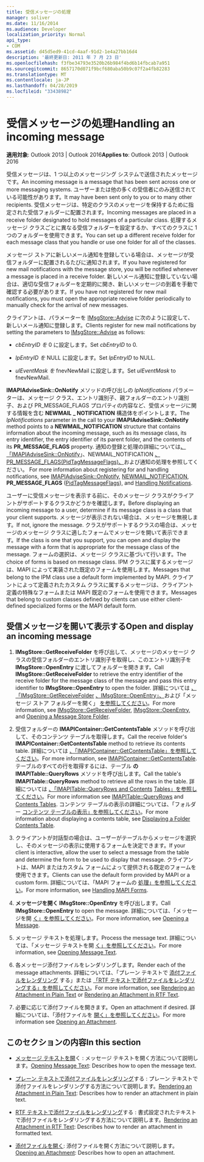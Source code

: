 ```yaml
---
title: 受信メッセージの処理
manager: soliver
ms.date: 11/16/2014
ms.audience: Developer
localization_priority: Normal
api_type:
- COM
ms.assetid: d45d5ed9-41cd-4aaf-91d2-1e4a27bb16d4
description: '最終更新日: 2011 年 7 月 23 日'
ms.openlocfilehash: f3fbe34793e3520b26b984f4bd6b14fbcab7a951
ms.sourcegitcommit: 8657170d071f9bcf680aba50b9c07f2a4fb82283
ms.translationtype: MT
ms.contentlocale: ja-JP
ms.lasthandoff: 04/28/2019
ms.locfileid: "33438982"
---
```

# <a name="handling-an-incoming-message"></a><span data-ttu-id="a3b4b-103">受信メッセージの処理</span><span class="sxs-lookup"><span data-stu-id="a3b4b-103">Handling an incoming message</span></span>

<span data-ttu-id="a3b4b-104">**適用対象**: Outlook 2013 | Outlook 2016</span><span class="sxs-lookup"><span data-stu-id="a3b4b-104">**Applies to**: Outlook 2013 | Outlook 2016</span></span> 
  
<span data-ttu-id="a3b4b-105">受信メッセージは、1 つ以上のメッセージング システムで送信されたメッセージです。</span><span class="sxs-lookup"><span data-stu-id="a3b4b-105">An incoming message is a message that has been sent across one or more messaging systems.</span></span> <span data-ttu-id="a3b4b-106">ユーザーまたは他の多くの受信者にのみ送信されている可能性があります。</span><span class="sxs-lookup"><span data-stu-id="a3b4b-106">It may have been sent only to you or to many other recipients.</span></span> <span data-ttu-id="a3b4b-107">受信メッセージは、特定のクラスのメッセージを保持するために指定された受信フォルダーに配置されます。</span><span class="sxs-lookup"><span data-stu-id="a3b4b-107">Incoming messages are placed in a receive folder designated to hold messages of a particular class.</span></span> <span data-ttu-id="a3b4b-108">処理するメッセージ クラスごとに異なる受信フォルダーを設定するか、すべてのクラスに 1 つのフォルダーを使用できます。</span><span class="sxs-lookup"><span data-stu-id="a3b4b-108">You can set up a different receive folder for each message class that you handle or use one folder for all of the classes.</span></span>
  
<span data-ttu-id="a3b4b-109">メッセージ ストアに新しいメール通知を登録している場合は、メッセージが受信フォルダーに配置されるたびに通知されます。</span><span class="sxs-lookup"><span data-stu-id="a3b4b-109">If you have registered for new mail notifications with the message store, you will be notified whenever a message is placed in a receive folder.</span></span> <span data-ttu-id="a3b4b-110">新しいメール通知に登録していない場合は、適切な受信フォルダーを定期的に開き、新しいメッセージの到着を手動で確認する必要があります。</span><span class="sxs-lookup"><span data-stu-id="a3b4b-110">If you have not registered for new mail notifications, you must open the appropriate receive folder periodically to manually check for the arrival of new messages.</span></span>
  
<span data-ttu-id="a3b4b-111">クライアントは、パラメーターを [IMsgStore::Advise](imsgstore-advise.md) に次のように設定して、新しいメール通知に登録します。</span><span class="sxs-lookup"><span data-stu-id="a3b4b-111">Clients register for new mail notifications by setting the parameters to [IMsgStore::Advise](imsgstore-advise.md) as follows:</span></span> 
  
- <span data-ttu-id="a3b4b-112">_cbEntryID を_ 0 に設定します。</span><span class="sxs-lookup"><span data-stu-id="a3b4b-112">Set  _cbEntryID_ to 0.</span></span> 
    
- <span data-ttu-id="a3b4b-113">_lpEntryID を_ NULL に設定します。</span><span class="sxs-lookup"><span data-stu-id="a3b4b-113">Set  _lpEntryID_ to NULL.</span></span> 
    
- <span data-ttu-id="a3b4b-114">_ulEventMask を_ fnevNewMail に設定します。</span><span class="sxs-lookup"><span data-stu-id="a3b4b-114">Set  _ulEventMask_ to fnevNewMail.</span></span> 
    
<span data-ttu-id="a3b4b-115">**IMAPIAdviseSink::OnNotify** メソッドの呼び出しの _lpNotifications_ パラメーターは、メッセージ クラス、エントリ識別子、親フォルダーのエントリ識別子、および PR_MESSAGE_FLAGS プロパティの内容など、受信メッセージに関する情報を含む **NEWMAIL** **\_ NOTIFICATION** 構造体をポイントします。</span><span class="sxs-lookup"><span data-stu-id="a3b4b-115">The  _lpNotifications_ parameter in the call to your **IMAPIAdviseSink::OnNotify** method points to a **NEWMAIL\_NOTIFICATION** structure that contains information about the incoming message, such as its message class, its entry identifier, the entry identifier of its parent folder, and the contents of its **PR_MESSAGE_FLAGS** property.</span></span> <span data-ttu-id="a3b4b-116">通知の登録と処理の詳細[](handling-notifications.md)については[、「IMAPIAdviseSink::OnNotify](imapiadvisesink-onnotify.md)」、NEWMAIL_NOTIFICATION [、PR_MESSAGE_FLAGS](newmail_notification.md)[(PidTagMessageFlags)、](pidtagmessageflags-canonical-property.md)および通知の処理を参照してください。 </span><span class="sxs-lookup"><span data-stu-id="a3b4b-116">For more information about registering for and handling notifications, see [IMAPIAdviseSink::OnNotify](imapiadvisesink-onnotify.md), [NEWMAIL_NOTIFICATION](newmail_notification.md), **PR_MESSAGE_FLAGS** ([PidTagMessageFlags](pidtagmessageflags-canonical-property.md)), and [Handling Notifications](handling-notifications.md).</span></span> 
  
<span data-ttu-id="a3b4b-117">ユーザーに受信メッセージを表示する前に、そのメッセージ クラスがクライアントがサポートするクラスかどうかを確認します。</span><span class="sxs-lookup"><span data-stu-id="a3b4b-117">Before displaying an incoming message to a user, determine if its message class is a class that your client supports.</span></span> <span data-ttu-id="a3b4b-118">メッセージが表示されない場合は、メッセージを無視します。</span><span class="sxs-lookup"><span data-stu-id="a3b4b-118">If not, ignore the message.</span></span> <span data-ttu-id="a3b4b-119">クラスがサポートするクラスの場合は、メッセージのメッセージ クラスに適したフォームでメッセージを開いて表示できます。</span><span class="sxs-lookup"><span data-stu-id="a3b4b-119">If the class is one that you support, you can open and display the message with a form that is appropriate for the message class of the message.</span></span> <span data-ttu-id="a3b4b-120">フォームの選択は、メッセージ クラスに基づいて行います。</span><span class="sxs-lookup"><span data-stu-id="a3b4b-120">The choice of forms is based on message class.</span></span> <span data-ttu-id="a3b4b-121">IPM クラスに属するメッセージは、MAPI によって実装された既定のフォームを使用します。</span><span class="sxs-lookup"><span data-stu-id="a3b4b-121">Messages that belong to the IPM class use a default form implemented by MAPI.</span></span> <span data-ttu-id="a3b4b-122">クライアントによって定義されたカスタム クラスに属するメッセージは、クライアント定義の特殊なフォームまたは MAPI 既定のフォームを使用できます。</span><span class="sxs-lookup"><span data-stu-id="a3b4b-122">Messages that belong to custom classes defined by clients can use either client-defined specialized forms or the MAPI default form.</span></span>
  
## <a name="open-and-display-an-incoming-message"></a><span data-ttu-id="a3b4b-123">受信メッセージを開いて表示する</span><span class="sxs-lookup"><span data-stu-id="a3b4b-123">Open and display an incoming message</span></span>
  
1. <span data-ttu-id="a3b4b-124">**IMsgStore::GetReceiveFolder** を呼び出して、メッセージのメッセージ クラスの受信フォルダーのエントリ識別子を取得し、このエントリ識別子を **IMsgStore::OpenEntry** に渡してフォルダーを開きます。</span><span class="sxs-lookup"><span data-stu-id="a3b4b-124">Call **IMsgStore::GetReceiveFolder** to retrieve the entry identifier of the receive folder for the message class of the message and pass this entry identifier to **IMsgStore::OpenEntry** to open the folder.</span></span> <span data-ttu-id="a3b4b-125">詳細については [、「IMsgStore::GetReceiveFolder](imsgstore-getreceivefolder.md) [、IMsgStore::OpenEntry」、](imsgstore-openentry.md)および「メッセージ ストア フォルダーを開く」 [を参照してください](opening-a-message-store-folder.md)。</span><span class="sxs-lookup"><span data-stu-id="a3b4b-125">For more information, see [IMsgStore::GetReceiveFolder](imsgstore-getreceivefolder.md), [IMsgStore::OpenEntry](imsgstore-openentry.md), and [Opening a Message Store Folder](opening-a-message-store-folder.md).</span></span>
    
2. <span data-ttu-id="a3b4b-126">受信フォルダーの **IMAPIContainer::GetContentsTable** メソッドを呼び出して、そのコンテンツ テーブルを取得します。</span><span class="sxs-lookup"><span data-stu-id="a3b4b-126">Call the receive folder's **IMAPIContainer::GetContentsTable** method to retrieve its contents table.</span></span> <span data-ttu-id="a3b4b-127">詳細については [、「IMAPIContainer::GetContentsTable」を参照してください](imapicontainer-getcontentstable.md)。</span><span class="sxs-lookup"><span data-stu-id="a3b4b-127">For more information, see [IMAPIContainer::GetContentsTable](imapicontainer-getcontentstable.md).</span></span> <span data-ttu-id="a3b4b-128">テーブルのすべての行を取得するには、テーブル **の IMAPITable::QueryRows** メソッドを呼び出します。</span><span class="sxs-lookup"><span data-stu-id="a3b4b-128">Call the table's **IMAPITable::QueryRows** method to retrieve all the rows in the table.</span></span> <span data-ttu-id="a3b4b-129">詳細については [、「IMAPITable::QueryRows and Contents](imapitable-queryrows.md) [Tables」を参照してください](contents-tables.md)。</span><span class="sxs-lookup"><span data-stu-id="a3b4b-129">For more information see [IMAPITable::QueryRows](imapitable-queryrows.md) and [Contents Tables](contents-tables.md).</span></span> <span data-ttu-id="a3b4b-130">コンテンツ テーブルの表示の詳細については、「フォルダー [コンテンツ テーブルの表示」を参照してください](displaying-a-folder-contents-table.md)。</span><span class="sxs-lookup"><span data-stu-id="a3b4b-130">For more information about displaying a contents table, see [Displaying a Folder Contents Table](displaying-a-folder-contents-table.md).</span></span>
    
3. <span data-ttu-id="a3b4b-131">クライアントが対話型の場合は、ユーザーがテーブルからメッセージを選択し、そのメッセージの表示に使用するフォームを決定できます。</span><span class="sxs-lookup"><span data-stu-id="a3b4b-131">If your client is interactive, allow the user to select a message from the table and determine the form to be used to display that message.</span></span> <span data-ttu-id="a3b4b-132">クライアントは、MAPI またはカスタム フォームによって提供される既定のフォームを使用できます。</span><span class="sxs-lookup"><span data-stu-id="a3b4b-132">Clients can use the default form provided by MAPI or a custom form.</span></span> <span data-ttu-id="a3b4b-133">詳細については、「MAPI フォームの [処理」を参照してください](handling-mapi-forms.md)。</span><span class="sxs-lookup"><span data-stu-id="a3b4b-133">For more information, see [Handling MAPI Forms](handling-mapi-forms.md).</span></span>
    
4. <span data-ttu-id="a3b4b-134">**メッセージを開く IMsgStore::OpenEntry** を呼び出します。</span><span class="sxs-lookup"><span data-stu-id="a3b4b-134">Call **IMsgStore::OpenEntry** to open the message.</span></span> <span data-ttu-id="a3b4b-135">詳細については、「メッセージを開 [く」を参照してください](opening-a-message.md)。</span><span class="sxs-lookup"><span data-stu-id="a3b4b-135">For more information, see [Opening a Message](opening-a-message.md).</span></span>
    
5. <span data-ttu-id="a3b4b-136">メッセージ テキストを処理します。</span><span class="sxs-lookup"><span data-stu-id="a3b4b-136">Process the message text.</span></span> <span data-ttu-id="a3b4b-137">詳細については、「メッセージ テキストを開 [く」を参照してください](opening-message-text.md)。</span><span class="sxs-lookup"><span data-stu-id="a3b4b-137">For more information, see [Opening Message Text](opening-message-text.md).</span></span>
    
6. <span data-ttu-id="a3b4b-138">各メッセージ添付ファイルをレンダリングします。</span><span class="sxs-lookup"><span data-stu-id="a3b4b-138">Render each of the message attachments.</span></span> <span data-ttu-id="a3b4b-139">詳細については、「プレーン テキストで [添付ファイルをレンダリング](rendering-an-attachment-in-plain-text.md) する」または [「RTF テキストで添付ファイルをレンダリングする」を参照してください](rendering-an-attachment-in-rtf-text.md)。</span><span class="sxs-lookup"><span data-stu-id="a3b4b-139">For more information, see [Rendering an Attachment in Plain Text](rendering-an-attachment-in-plain-text.md) or [Rendering an Attachment in RTF Text](rendering-an-attachment-in-rtf-text.md).</span></span>
    
7. <span data-ttu-id="a3b4b-140">必要に応じて添付ファイルを開きます。</span><span class="sxs-lookup"><span data-stu-id="a3b4b-140">Open an attachment if desired.</span></span> <span data-ttu-id="a3b4b-141">詳細については、「添付ファイルを [開く」を参照してください](opening-an-attachment.md)。</span><span class="sxs-lookup"><span data-stu-id="a3b4b-141">For more information see [Opening an Attachment](opening-an-attachment.md).</span></span>
    
## <a name="in-this-section"></a><span data-ttu-id="a3b4b-142">このセクションの内容</span><span class="sxs-lookup"><span data-stu-id="a3b4b-142">In this section</span></span>

- <span data-ttu-id="a3b4b-143">[メッセージ テキストを開](opening-message-text.md)く : メッセージ テキストを開く方法について説明します。</span><span class="sxs-lookup"><span data-stu-id="a3b4b-143">[Opening Message Text](opening-message-text.md): Describes how to open the message text.</span></span>
    
- <span data-ttu-id="a3b4b-144">[プレーン テキストで添付ファイルをレンダリング](rendering-an-attachment-in-plain-text.md)する : プレーン テキストで添付ファイルをレンダリングする方法について説明します。</span><span class="sxs-lookup"><span data-stu-id="a3b4b-144">[Rendering an Attachment in Plain Text](rendering-an-attachment-in-plain-text.md): Describes how to render an attachment in plain text.</span></span>
    
- <span data-ttu-id="a3b4b-145">[RTF テキストで添付ファイルをレンダリング](rendering-an-attachment-in-rtf-text.md)する : 書式設定されたテキストで添付ファイルをレンダリングする方法について説明します。</span><span class="sxs-lookup"><span data-stu-id="a3b4b-145">[Rendering an Attachment in RTF Text](rendering-an-attachment-in-rtf-text.md): Describes how to render an attachment in formatted text.</span></span>
    
- <span data-ttu-id="a3b4b-146">[添付ファイルを開く](opening-an-attachment.md): 添付ファイルを開く方法について説明します。</span><span class="sxs-lookup"><span data-stu-id="a3b4b-146">[Opening an Attachment](opening-an-attachment.md): Describes how to open an attachment.</span></span>
    

